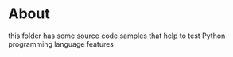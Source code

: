 # About

this folder has some source code samples that help to test Python programming language features